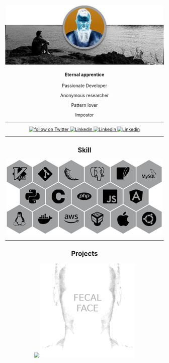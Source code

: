 <!-- ![](https://github.com/KennBro/KennBro/blob/main/img/Banner-avatar.png) -->
<!-- ![](/img/Banner-avatar.png) -->
<div align="center">
    <img alt="banner" src="/img/Banner-avatar.png">
</div>

<h4 align="center">Eternal apprentice</h4>
<p align="center">Passionate Developer</p>
<p align="center">Anonymous researcher</p>
<p align="center">Pattern lover</p>
<p align="center">Impostor</p>

---

<div align="center" style="margin-bottom: 10px;">
    <a href="https://twitter.com/intent/follow?screen_name=kennbroorg">
        <img alt="follow on Twitter" src="https://img.shields.io/twitter/follow/kennbroorg.svg?label=follow%20&style=for-the-badge&logo=twitter&labelColor=abcdef&color=1da1f2">
    </a>
    <a href="https://www.linkedin.com/in/kennbro/">
        <img alt="Linkedin" src="https://img.shields.io/badge/LinkedIn-0077B5?style=for-the-badge&logo=linkedin&logoColor=white">
    </a>
    <a href="mailto:kennbro@protonmail.com">
        <img alt="Linkedin" src="https://img.shields.io/badge/ProtonMail-8B89CC?style=for-the-badge&logo=protonmail&logoColor=white">
    </a>
    <a href="https://telegram.me/kennbro">
        <img alt="Linkedin" src="https://img.shields.io/badge/Telegram-2CA5E0?style=for-the-badge&logo=telegram&logoColor=white">
    </a>
</div>

---

<h2 align="center">Skill</h2>

<div align="center">
    <img alt="skill" src="/img/Skill-trx.png">
</div>

---

<h2 align="center">Projects</h2>

<div align="center">
    <a href="https://vimeo.com/434501702"><img width="300" src="/img/iKySol.gif"></a>
    <a href="https://gitlab.com/kennbroorg/shit-bucket/fecalface"><img width="300" src="/img/FecalFace-simetric-logo-trans.png"></a>
</div>